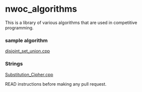 # nwoc_algorithms
This is a library of various algorithms that are used in competitive programming.

### sample algorithm
[disjoint_set_union.cpp](Algorithms/disjoint_set_union/disjoint_set_union.cpp)

### Strings
[Substitution_Cipher.cpp](Algorithms/Substitution_Cipher/Substitution_Cipher.cpp)


READ instructions before making any pull request.

